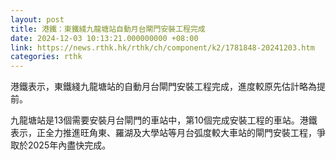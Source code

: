 ```yaml
---
layout: post
title: 港鐵：東鐵綫九龍塘站自動月台閘門安裝工程完成
date: 2024-12-03 10:13:21.000000000 +08:00
link: https://news.rthk.hk/rthk/ch/component/k2/1781848-20241203.htm
categories: rthk
---
```


港鐵表示，東鐵綫九龍塘站的自動月台閘門安裝工程完成，進度較原先估計略為提前。

九龍塘站是13個需要安裝月台閘門的車站中，第10個完成安裝工程的車站。港鐵表示，正全力推進旺角東、羅湖及大學站等月台弧度較大車站的閘門安裝工程，爭取於2025年內盡快完成。
